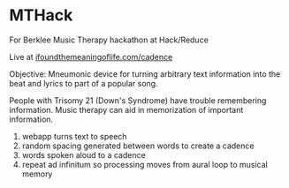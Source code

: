 MTHack
======

For Berklee Music Therapy hackathon at Hack/Reduce

Live at [ifoundthemeaningoflife.com/cadence](http://ifoundthemeaningoflife.com/cadence)

Objective:
Mneumonic device for turning arbitrary text information into the beat and lyrics
to part of a popular song.

People with Trisomy 21 (Down's Syndrome) have trouble remembering information. Music therapy can aid in memorization of important information.

1. webapp turns text to speech
1. random spacing generated between words to create a cadence
2. words spoken aloud to a cadence
3. repeat ad infinitum so processing moves from aural loop to musical memory
